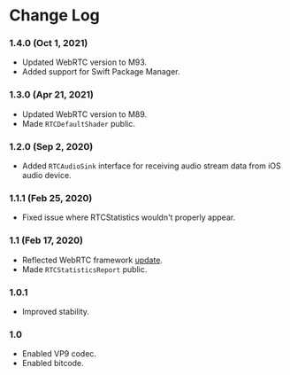 # Change Log

### 1.4.0 (Oct 1, 2021)
* Updated WebRTC version to M93.
* Added support for Swift Package Manager.

### 1.3.0 (Apr 21, 2021)
* Updated WebRTC version to M89.
* Made `RTCDefaultShader` public.    

### 1.2.0 (Sep 2, 2020)
* Added `RTCAudioSink` interface for receiving audio stream data from iOS audio device. 

### 1.1.1 (Feb 25, 2020)
* Fixed issue where RTCStatistics wouldn't properly appear.

### 1.1 (Feb 17, 2020)
* Reflected WebRTC framework [update](https://groups.google.com/forum/#!msg/discuss-webrtc/Ozvbd0p7Q1Y/M4WN2cRKCwAJ).
* Made `RTCStatisticsReport` public.

### 1.0.1
* Improved stability.

### 1.0
* Enabled VP9 codec.
* Enabled bitcode. 
